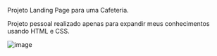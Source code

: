 Projeto Landing Page para uma Cafeteria.

Projeto pessoal realizado apenas para expandir meus conhecimentos usando HTML e CSS.


![image](https://github.com/Maarola/Landing-Page-Coffee/assets/126696230/8e6a7196-7780-4120-89e5-fa7dd8f4ab06)
